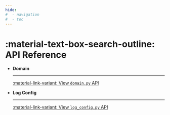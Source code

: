 ```yaml
---
hide:
#  - navigation
#  - toc
---
```


# :material-text-box-search-outline: **API** Reference

<div class="grid cards" markdown>


-   __Domain__&nbsp;&nbsp;

    ---

    [:material-link-variant: View `domain.py` API](domain.md)

-   __Log Config__&nbsp;&nbsp;

    ---

    [:material-link-variant: View `log_config.py` API](log_config.md)

</div>
